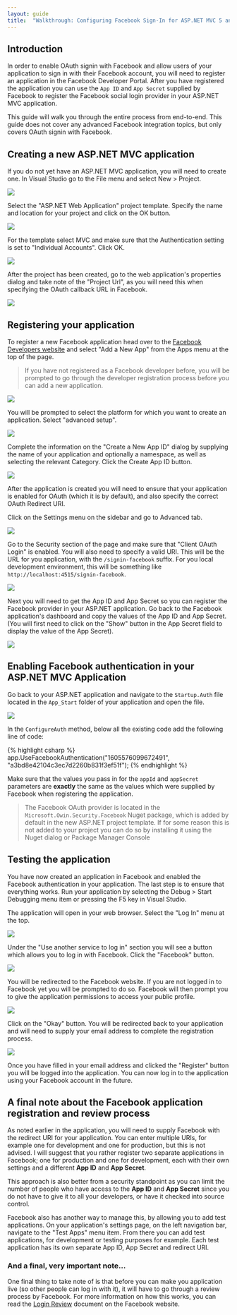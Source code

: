 ```yaml
---
layout: guide
title:  "Walkthrough: Configuring Facebook Sign-In for ASP.NET MVC 5 and Visual Studio 2013"
---
```


## Introduction

In order to enable OAuth signin with Facebook and allow users of your application to sign in with their Facebook account, you will need to register an application in the Facebook Developer Portal. After you have registered the application you can use the `App ID` and `App Secret` supplied by Facebook to register the Facebook social login provider in your ASP.NET MVC application.

This guide will walk you through the entire process from end-to-end. This guide does not cover any advanced Facebook integration topics, but only covers OAuth signin with Facebook.

## Creating a new ASP.NET MVC application

If you do not yet have an ASP.NET MVC application, you will need to create one. In Visual Studio go to the File menu and select New > Project.

![](/images/guides/facebook/mvc5/file-new-project.png)

Select the "ASP.NET Web Application" project template. Specify the name and location for your project and click on the OK button.

![](/images/guides/facebook/mvc5/new-project-dialog.png)

For the template select MVC and make sure that the Authentication setting is set to "Individual Accounts". Click OK.

![](/images/guides/facebook/mvc5/aspnet-project-type-dialog.png)

After the project has been created, go to the web application's properties dialog and take note of the "Project Url", as you will need this when specifying the OAuth callback URL in Facebook.

![](/images/guides/facebook/mvc5/project-properties.png)

## Registering your application

To register a new Facebook application head over to the [Facebook Developers website](https://developers.facebook.com) and select "Add a New App" from the Apps menu at the top of the page.

> If you have not registered as a Facebook developer before, you will be prompted to go through the developer registration process before you can add a new application.

![](/images/guides/facebook/mvc5/add-new-app-menu.png)

You will be prompted to select the platform for which you want to create an application. Select "advanced setup".

![](/images/guides/facebook/mvc5/platform-type-selection.png)

Complete the information on the "Create a New App ID" dialog by supplying the name of your application and optionally a namespace, as well as selecting the relevant Category. Click the Create App ID button.

![](/images/guides/facebook/mvc5/add-new-app-menu.png)

After the application is created you will need to ensure that your application is enabled for OAuth (which it is by default), and also specify the correct OAuth Redirect URI.

Click on the Settings menu on the sidebar and go to Advanced tab.

![](/images/guides/facebook/mvc5/settings-advanced-tab.png)

Go to the Security section of the page and make sure that "Client OAuth Login" is enabled. You will also need to specify a valid URI. This will be the URL for you application, with the `/signin-facebook` suffix. For you local development environment, this will be something like `http://localhost:4515/signin-facebook`.

![](/images/guides/facebook/mvc5/oauth-settings.png)

Next you will need to get the App ID and App Secret so you can register the Facebook provider in your ASP.NET application. Go back to the Facebook application's dashboard and copy the values of the App ID and App Secret. (You will first need to click on the "Show" button in the App Secret field to display the value of the App Secret).

![](/images/guides/facebook/mvc5/app-id-and-secret.png)

## Enabling Facebook authentication in your ASP.NET MVC Application

Go back to your ASP.NET application and navigate to the `Startup.Auth` file located in the `App_Start` folder of your application and open the file.

![](/images/guides/facebook/mvc5/solution-explorer-startup-auth.png)

In the `ConfigureAuth` method, below all the existing code add the following line of code:

{% highlight csharp %}
app.UseFacebookAuthentication("1605576099672491", "a3bd8e42104c3ec7d2260b831f3ef51f");
{% endhighlight %}

Make sure that the values you pass in for the `appId` and `appSecret` parameters are **exactly** the same as the values which were supplied by Facebook when registering the application.

> The Facebook OAuth provider is located in the `Microsoft.Owin.Security.Facebook` Nuget package, which is added by default in the new ASP.NET project template. If for some reason this is not added to your project you can do so by installing it using the Nuget dialog or Package Manager Console

## Testing the application

You have now created an application in Facebook and enabled the Facebook authentication in your application.  The last step is to ensure that everything works.  Run your application by selecting the Debug > Start Debugging menu item or pressing the F5 key in Visual Studio.

The application will open in your web browser.  Select the "Log In" menu at the top.

![](/images/guides/facebook/mvc5/application-start-screen.png)

Under the "Use another service to log in" section you will see a button which allows you to log in with Facebook.  Click the "Facebook" button.

![](/images/guides/facebook/mvc5/application-login-screen.png)

You will be redirected to the Facebook website.  If you are not logged in to Facebook yet you will be prompted to do so.  Facebook will then prompt you to give the application permissions to access your public profile.

![](/images/guides/facebook/mvc5/facebook-permission.png)

Click on the "Okay" button.  You will be redirected back to your application and will need to supply your email address to complete the registration process.

![](/images/guides/facebook/mvc5/complete-registration.png)

Once you have filled in your email address and clicked the "Register" button you will be logged into the application.  You can now log in to the application using your Facebook account in the future.

## A final note about the Facebook application registration and review process

As noted earlier in the application, you will need to supply Facebook with the redirect URI for your application. You can enter multiple URIs, for example one for development and one for production, but this is not advised. I will suggest that you rather register two separate applications in Facebook; one for production and one for development, each with their own settings and a different **App ID** and **App Secret**. 

This approach is also better from a security standpoint as you can limit the number of people who have access to the **App ID** and **App Secret** since you do not have to give it to all your developers, or have it checked into source control.

Facebook also has another way to manage this, by allowing you to add test applications. On your application's settings page, on the left navigation bar, navigate to the "Test Apps" menu item. From there you can add test applications, for development or testing purposes for example. Each test application has its own separate App ID, App Secret and redirect URI.

### And a final, very important note...

One final thing to take note of is that before you can make you application live (so other people can log in with it), it will have to go through a review process by Facebook. For more information on how this works, you can read the [Login Review](https://developers.facebook.com/docs/apps/review/login) document on the Facebook website.